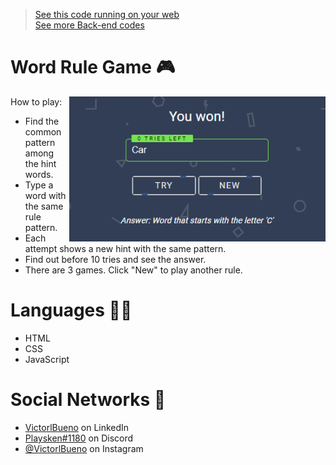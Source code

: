 ><a href="https://vlb-word-rule-game.netlify.app" target="_blank">See this code running on your web</a></br>
><a href="https://github.com/stars/VictorlBueno/lists/back-end" target="_blank">See more Back-end codes</a>

# Word Rule Game 🎮
<img src="gameimg.png" width="410" align=right>
How to play:
<ul>
 <li>Find the common pattern among the hint words.</li>
 <li>Type a word with the same rule pattern.</li>
 <li>Each attempt shows a new hint with the same pattern.</li>
 <li>Find out before 10 tries and see the answer.</li>
 <li>There are 3 games. Click "New" to play another rule.</li>
</ul>

# Languages 👨‍💻
<ul>
  <li>HTML</li>
  <li>CSS</li>
  <li>JavaScript</li>
</ul>
  
# Social Networks 🔗
<ul>
<li><a href="https://www.linkedin.com/in/victorlbueno/" target="_blank">VictorlBueno</a> on LinkedIn</li>
<li><a href="discordapp.com/users/Playsken#1180" target="_blank">Playsken#1180</a> on Discord</li>
<li><a href="instagram.com/victorlbueno" target="_blank">@VictorlBueno</a> on Instagram</li></ul>
